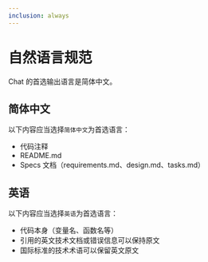 ```yaml
---
inclusion: always
---
```

# 自然语言规范

Chat 的首选输出语言是简体中文。

## 简体中文

以下内容应当选择`简体中文`为首选语言：

- 代码注释
- README.md
- Specs 文档（requirements.md、design.md、tasks.md）

## 英语

以下内容应当选择`英语`为首选语言：

- 代码本身（变量名、函数名等）
- 引用的英文技术文档或错误信息可以保持原文
- 国际标准的技术术语可以保留英文原文